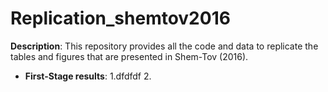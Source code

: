 # Replication_shemtov2016
**Description**: This repository provides all the code and data to replicate the tables and figures that are presented in Shem-Tov (2016). 

* **First-Stage results**: 1.dfdfdf 2. 


